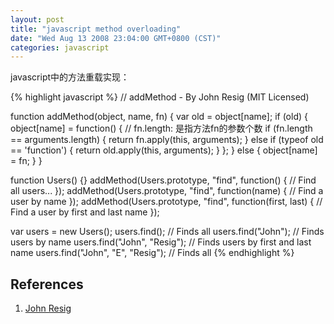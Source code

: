 ```yaml
---
layout: post
title: "javascript method overloading"
date: "Wed Aug 13 2008 23:04:00 GMT+0800 (CST)"
categories: javascript
---
```


javascript中的方法重载实现：

{% highlight javascript %}
// addMethod - By John Resig (MIT Licensed)

function addMethod(object, name, fn) {
    var old = object[name];
    if (old) {
        object[name] = function() {
            // fn.length: 是指方法fn的参数个数
            if (fn.length == arguments.length) {
                return fn.apply(this, arguments);
            } else if (typeof old == 'function') {
                return old.apply(this, arguments);
            }
        };
    } else {
        object[name] = fn;
    }
}

function Users() {}
addMethod(Users.prototype, "find", function() {
    // Find all users...
});
addMethod(Users.prototype, "find", function(name) {
    // Find a user by name
});
addMethod(Users.prototype, "find", function(first, last) {
    // Find a user by first and last name
});

var users = new Users();
users.find(); // Finds all
users.find("John"); // Finds users by name
users.find("John", "Resig"); // Finds users by first and last name
users.find("John", "E", "Resig"); // Finds all
{% endhighlight %}

References
-----

1. [John Resig](http://ejohn.org/blog/javascript-method-overloading/)
